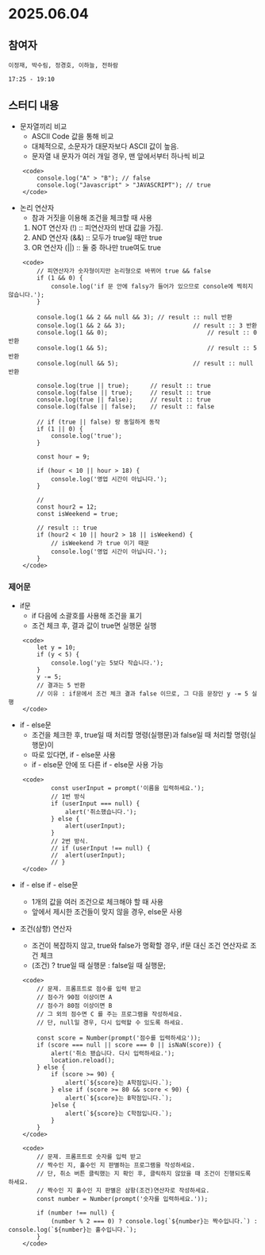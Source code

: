 # 2025.06.04

## 참여자
```
이정재, 박수림, 정경호, 이하늘, 전하람

17:25 - 19:10
```

## 스터디 내용
- 문자열끼리 비교
	- ASCII Code 값을 통해 비교
	- 대체적으로, 소문자가 대문자보다 ASCII 값이 높음.
	- 문자열 내 문자가 여러 개일 경우, 맨 앞에서부터 하나씩 비교

```
	<code>
		console.log("A" > "B");	// false
		console.log("Javascript" > "JAVASCRIPT"); // true
	</code>
```

- 논리 연산자
	- 참과 거짓을 이용해 조건을 체크할 때 사용
	1. NOT 연산자 (!) :: 피연산자의 반대 값을 가짐.
	2. AND 연산자 (&&) :: 모두가 true일 때만 true
	3. OR 연산자 (||) :: 둘 중 하나만 true여도 true

```
	<code>
		// 피연산자가 숫자형이지만 논리형으로 바뀌어 true && false
		if (1 && 0) {
			console.log('if 문 안에 falsy가 들어가 있으므로 console에 찍히지 않습니다.');
		}

		console.log(1 && 2 && null && 3); // result :: null 반환
		console.log(1 && 2 && 3);					// result :: 3 반환
		console.log(1 && 0);							// result :: 0 반환
		console.log(1 && 5);							// result :: 5 반환
		console.log(null && 5);						// result :: null 반환

		console.log(true || true);		// result :: true
		console.log(false || true);		// result :: true
		console.log(true || false);		// result :: true
		console.log(false || false);	// result :: false

		// if (true || false) 랑 동일하게 동작
		if (1 || 0) {
			console.log('true');
		}

		const hour = 9;
		
		if (hour < 10 || hour > 18) {
			console.log('영업 시간이 아닙니다.');
		}

		// 
		const hour2 = 12;
		const isWeekend = true;

		// result :: true
		if (hour2 < 10 || hour2 > 18 || isWeekend) {
			// isWeekend 가 true 이기 때문
			console.log('영업 시간이 아닙니다.');
		}
	</code>
```

### 제어문
- if문
	- if 다음에 소괄호를 사용해 조건을 표기
	- 조건 체크 후, 결과 값이 true면 실행문 실행
```
	<code>
		let y = 10;
		if (y < 5) {
			console.log('y는 5보다 작습니다.');
		}
		y -= 5;
		// 결과는 5 반환
		// 이유 : if문에서 조건 체크 결과 false 이므로, 그 다음 문장인 y -= 5 실행
	</code>
```

- if - else문
	- 조건을 체크한 후, true일 때 처리할 명령(실행문)과 false일 때 처리할 명령(실행문)이
	- 따로 있다면, if - else문 사용
	- if - else문 안에 또 다른 if - else문 사용 가능
```
	<code>
			const userInput = prompt('이름을 입력하세요.');
			// 1번 방식
			if (userInput === null) {
				alert('취소했습니다.');
			} else {
				alert(userInput);
			}
			// 2번 방식.
			// if (userInput !== null) {
			// 	alert(userInput);
			// }
	</code>
```

- if - else if - else문
	- 1개의 값을 여러 조건으로 체크해야 할 때 사용
	- 앞에서 제시한 조건들이 맞지 않을 경우, else문 사용

- 조건(삼항) 연산자
	- 조건이 복잡하지 않고, true와 false가 명확할 경우, if문 대신 조건 연산자로 조건 체크
	- (조건) ? true일 때 실행문 : false일 때 실행문;

```
	<code>
		// 문제. 프롬프트로 점수를 입력 받고
		// 점수가 90점 이상이면 A
		// 점수가 80점 이상이면 B
		// 그 외의 점수면 C 를 주는 프로그램을 작성하세요.
		// 단, null일 경우, 다시 입력할 수 있도록 하세요.
		
		const score = Number(prompt('점수를 입력하세요'));
		if (score === null || score === 0 || isNaN(score)) {
			alert('취소 됐습니다. 다시 입력하세요.');
			location.reload();
		} else {
			if (score >= 90) {
				alert(`${score}는 A학점입니다.`);
			} else if (score >= 80 && score < 90) {
				alert(`${score}는 B학점입니다.`);
			}else {
				alert(`${score}는 C학점입니다.`);
			}
		}
	</code>
```

```
	<code>
		// 문제. 프롬프트로 숫자를 입력 받고
		// 짝수인 지, 홀수인 지 판별하는 프로그램을 작성하세요.
		// 단, 취소 버튼 클릭했는 지 확인 후, 클릭하지 않았을 때 조건이 진행되도록 하세요.
		// 짝수인 지 홀수인 지 판별은 삼항(조건)연산자로 작성하세요.
		const number = Number(prompt('숫자를 입력하세요.'));

		if (number !== null) {
			(number % 2 === 0) ? console.log(`${number}는 짝수입니다.`) : console.log(`${number}는 홀수입니다.`);
		}
	</code>
```